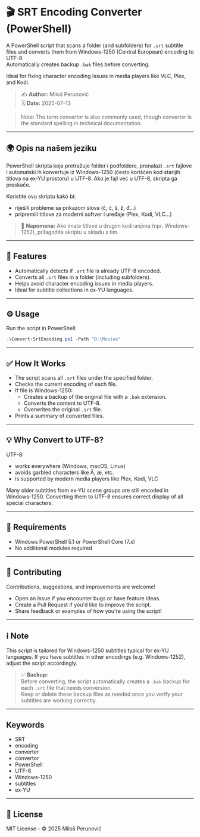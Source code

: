 # 🎬 SRT Encoding Converter (PowerShell)

A PowerShell script that scans a folder (and subfolders) for `.srt` subtitle files and converts them from Windows-1250 (Central European) encoding to UTF-8.  
Automatically creates backup `.bak` files before converting.

Ideal for fixing character encoding issues in media players like VLC, Plex, and Kodi.

> ✍️ **Author:** Miloš Perunović  
> 🗓️ **Date:** 2025-07-13

> Note: The term *convertor* is also commonly used, though converter is the standard spelling in technical documentation.

---

## 🌍 Opis na našem jeziku

PowerShell skripta koja pretražuje folder i podfoldere, pronalazi `.srt` fajlove i automatski ih konvertuje iz Windows-1250 (često korišćen kod starijih titlova na ex-YU prostoru) u UTF-8. Ako je fajl već u UTF-8, skripta ga preskače.

Koristite ovu skriptu kako bi:
- riješili probleme sa prikazom slova (č, ć, š, ž, đ…)
- pripremili titlove za moderni softver i uređaje (Plex, Kodi, VLC…)

> 📝 **Napomena:** Ako imate titlove u drugim kodiranjima (npr. Windows-1252), prilagodite skriptu u skladu s tim.

---

## 🚀 Features

- Automatically detects if `.srt` file is already UTF-8 encoded.
- Converts all `.srt` files in a folder (including subfolders).
- Helps avoid character encoding issues in media players.
- Ideal for subtitle collections in ex-YU languages.

---

## ⚙️ Usage

Run the script in PowerShell:

```powershell
.\Convert-SrtEncoding.ps1 -Path "D:\Movies"
```

---

## ✅ How It Works

- The script scans all `.srt` files under the specified folder.
- Checks the current encoding of each file.
- If file is Windows-1250:
  - Creates a backup of the original file with a `.bak` extension.
  - Converts the content to UTF-8.
  - Overwrites the original `.srt` file.
- Prints a summary of converted files.

---

## 💡 Why Convert to UTF-8?

UTF-8:
- works everywhere (Windows, macOS, Linux)
- avoids garbled characters like Ä, æ, etc.
- is supported by modern media players like Plex, Kodi, VLC

Many older subtitles from ex-YU scene groups are still encoded in Windows-1250. Converting them to UTF-8 ensures correct display of all special characters.

---

## 🔧 Requirements

- Windows PowerShell 5.1 or PowerShell Core (7.x)
- No additional modules required

---

## 🤝 Contributing

Contributions, suggestions, and improvements are welcome!
- Open an Issue if you encounter bugs or have feature ideas.
- Create a Pull Request if you'd like to improve the script.
- Share feedback or examples of how you're using the script!

---

## ℹ️ Note

This script is tailored for Windows-1250 subtitles typical for ex-YU languages.
If you have subtitles in other encodings (e.g. Windows-1252), adjust the script accordingly.

> ✅ **Backup:**  
> Before converting, the script automatically creates a `.bak` backup for each `.srt` file that needs conversion.  
> Keep or delete these backup files as needed once you verify your subtitles are working correctly.

---

## Keywords

- SRT
- encoding
- converter
- convertor
- PowerShell
- UTF-8
- Windows-1250
- subtitles
- ex-YU

---

## 📜 License

MIT License – © 2025 Miloš Perunović

<!--
Related terms:
srt encoding converter, srt encoding convertor, srt convertor, powershell srt to utf8, convert srt cp1250 to utf8,
subtitle encoding converter, subtitle convertor, ex-yu subtitles, powershell script for srt
-->
